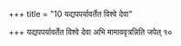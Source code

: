 +++
title = "10 यद्यपपर्यावर्तेत विश्वे देवा"

+++
यद्यपपर्यावर्तेत विश्वे देवा अभि मामाववृत्रन्निति जपेत् १०